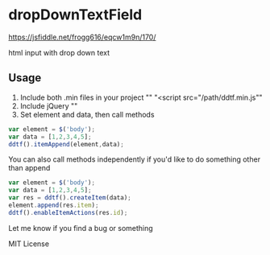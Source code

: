 # dropDownTextField
https://jsfiddle.net/frogg616/eqcw1m9n/170/

html input with drop down text


## Usage
1. Include both .min files in your project 
    "<link rel="stylesheet" type="text/css" href="/path/ddtf.min.css">"
    "<script src="/path/ddtf.min.js"</script>"
2. Include jQuery "<script src="https://ajax.googleapis.com/ajax/libs/jquery/3.3.1/jquery.min.js"></script>"
3. Set element and data, then call methods
```javascript
var element = $('body');
var data = [1,2,3,4,5];
ddtf().itemAppend(element,data);
```
    
You can also call methods independently if you'd like to do something other than append
```javascript
var element = $('body');
var data = [1,2,3,4,5];
var res = ddtf().createItem(data);
element.append(res.item);
ddtf().enableItemActions(res.id);
```



Let me know if you find a bug or something

MIT License
